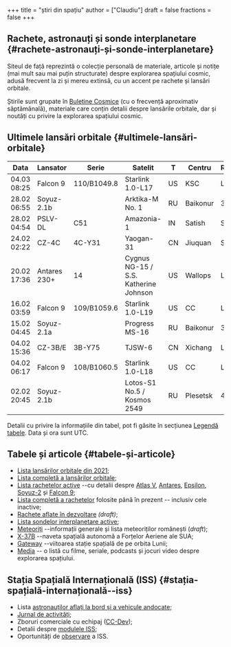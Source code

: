 +++
title = "știri din spațiu"
author = ["Claudiu"]
draft = false
fractions = false
+++

## Rachete, astronauți și sonde interplanetare {#rachete-astronauți-și-sonde-interplanetare}

Siteul de față reprezintă o colecție personală de materiale, articole și notițe (mai mult sau mai puțin structurate) despre explorarea spațiului cosmic, adusă frecvent la zi și mereu extinsă, cu un accent pe rachete și lansări orbitale.

Știrile sunt grupate în [Buletine Cosmice](/bul) (cu o frecvență aproximativ săptămânală), materiale care conțin detalii despre lansările orbitale, dar și noutăți cu privire la explorarea spațiului cosmic.


## Ultimele lansări orbitale {#ultimele-lansări-orbitale}

| Data        | Lansator     | Serie       | Satelit                               | T  | Centru   | Rampă | R. | Bul             |
|-------------|--------------|-------------|---------------------------------------|----|----------|-------|----|-----------------|
| 04.03 08:25 | Falcon 9     | 110/B1049.8 | Starlink 1.0-L17                      | US | KSC      | LC39A | S  | [109](/bul/109) |
| 28.02 06:55 | Soyuz-2.1b   |             | Arktika-M No. 1                       | RU | Baikonur | 31/6  | S  | [108](/bul/108) |
| 28.02 04:54 | PSLV-DL      | C51         | Amazonia-1                            | IN | Satish   | SLP   | S  | [108](/bul/108) |
| 24.02 02:22 | CZ-4C        | 4C-Y31      | Yaogan-31                             | CN | Jiuquan  | SLS-2 | S  | [107](/bul/107) |
| 20.02 17:36 | Antares 230+ | 14          | Cygnus NG-15 / S.S. Katherine Johnson | US | Wallops  | LP-0A | S  | [107](/bul/107) |
| 16.02 03:59 | Falcon 9     | 109/B1059.6 | Starlink 1.0-L19                      | US | CC       | LC40  | S  | [106](/bul/106) |
| 15.02 04:45 | Soyuz-2.1a   |             | Progress MS-16                        | RU | Baikonur | 31/6  | S  | [106](/bul/106) |
| 04.02 15:36 | CZ-3B/E      | 3B-Y75      | TJSW-6                                | CN | Xichang  | LC3   | S  | [105](/bul/105) |
| 04.02 06:17 | Falcon 9     | 108/B1060.5 | Starlink 1.0-L18                      | US | CC       | LC40  | S  | [105](/bul/105) |
| 02.02 20:45 | Soyuz-2.1b   |             | Lotos-S1 No.5 / Kosmos 2549           | RU | Plesetsk | 43/4  | S  | [105](/bul/105) |

Detalii cu privire la informațiile din tabel, pot fi găsite în secțiunea [Legendă tabele](/t/legenda_tabele). Data și ora sunt UTC.


## Tabele și articole {#tabele-și-articole}

-   [Lista lansărilor orbitale din 2021](/t/l2021);
-   [Lista completă a lansărilor orbitale](/t/lansari);
-   [Lista rachetelor active](/r/rachete_active) --cu detalii despre [Atlas V](/r/atlasv), [Antares](/r/antares), [Epsilon](/r/epsilon), [Soyuz-2](/r/soyuz-2) și [Falcon 9](/r/falcon9);
-   [Lista completă a rachetelor](/r/rachete) folosite până în prezent -- inclusiv cele inactive;
-   [Rachete aflate în dezvoltare](/r/viitor) _(draft)_;
-   [Lista sondelor interplanetare active](/m/sonde);
-   [Meteoriți](/m/meteoriti) --informații generale și lista meteoriților românești (_draft_);
-   [X-37B](/m/x37b) --naveta spațială autonomă a Forțelor Aeriene ale SUA;
-   [Gateway](/m/gateway) --viitoarea stație spațială de pe orbita Lunii;
-   [Media](/m/media) -- o listă cu filme, seriale, podcasts și jocuri video despre explorarea spațiului.


## Stația Spațială Internațională (ISS) {#stația-spațială-internațională--iss}

-   Lista [astronauților aflați la bord și a vehicule andocate](/iss/iss/);
-   [Jurnal de activități](/iss/jurnal);
-   Zboruri comerciale cu echipaj ([CC-Dev](/iss/ccdev));
-   Detalii despre [modulele ISS](/iss/module);
-   Oportunități de [observare](https://www.heavens-above.com/PassSummary.aspx?satid=25544&lat=46.7712&lng=23.6236&loc=Cluj-Napoca&alt=0&tz=EET) a ISS.
